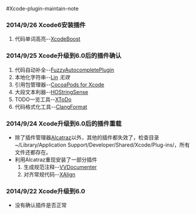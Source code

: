 #Xcode-plugin-maintain-note

### 2014/9/26 Xcode6安装插件
  1. 代码单词高亮--[XcodeBoost](https://github.com/fortinmike/XcodeBoost)

### 2014/9/25 Xcode升级到6.0后的插件确认
  1. 代码自动补全--[FuzzyAutocompletePlugin](https://github.com/chendo/FuzzyAutocompletePlugin)
  2. 本地化字符串--[Lin](https://github.com/questbeat/Lin) *无效*
  3. 引用包管理器--[CocoaPods for Xcode](https://github.com/kattrali/cocoapods-xcode-plugin)
  4. 大段文本利器--[HOStringSense](https://github.com/holtwick/HOStringSense-for-Xcode)
  5. TODO一览工具--[XToDo](https://github.com/trawor/XToDo)
  6. 代码格式化工具--[ClangFormat](https://github.com/travisjeffery/ClangFormat-Xcode)


### 2014/9/24 Xcode升级到6.0后的插件重载
* 除了插件管理器[Alcatraz](https://github.com/mneorr/Alcatraz)以外，其他的插件都失效了，检查目录~/Library/Application Support/Developer/Shared/Xcode/Plug-ins/，所有文件还都存在。
* 利用Alcatraz重现安装了一部分插件
  1. 生成规范注释--[VVDocumenter](http://github.so/XAlign/)
  2. 对齐常规代码--[XAlign](http://github.so/XAlign/)


### 2014/9/22 Xcode升级到6.0
* 没有确认插件是否正常
